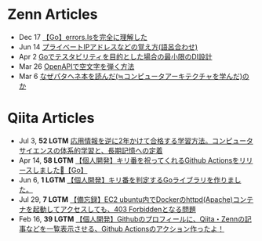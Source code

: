 # Zenn Articles

<!-- profile updater begin: zenn -->
- Dec 17 [【Go】errors.Isを完全に理解した](https://zenn.dev/kumackey/articles/d20241128-05bf3640f3dea1)
- Jun 14 [プライベートIPアドレスなどの覚え方(語呂合わせ)](https://zenn.dev/kumackey/articles/d20240613-d66f8aa58d745c)
- Apr 2 [Goでテスタビリティを目的とした場合の最小限のDI設計](https://zenn.dev/kumackey/articles/d20240402-7019dbeea21735)
- Mar 26 [OpenAPIで空文字を弾く方法](https://zenn.dev/kumackey/articles/c7fa002bdb3ce1)
- Mar 6 [なぜパタヘネ本を読んだ(≒コンピュータアーキテクチャを学んだ)のか](https://zenn.dev/kumackey/articles/d20240306-415f2a1efe3ee2)
<!-- profile updater end: zenn -->

# Qiita Articles

<!-- profile updater begin: qiita -->
- Jul 3, **52 LGTM** [応用情報を逆に2年かけて合格する学習方法。コンピュータサイエンスの体系的学習と、長期記憶への定着](https://qiita.com/kumackey/items/869983f05178e277281a)
- Apr 14, **58 LGTM** [【個人開発】キリ番を祝ってくれるGithub Actionsをリリースしました🎉【Go】](https://qiita.com/kumackey/items/bf252ca24d343e71d6a2)
- Jun 6, **1 LGTM** [【個人開発】キリ番を判定するGoライブラリを作りました。](https://qiita.com/kumackey/items/9a76e7d347b50490a325)
- Jul 29, **7 LGTM** [【備忘録】EC2 ubuntu内でDockerのhttpd(Apache)コンテナを起動してアクセスしても、403 Forbiddenとなる問題](https://qiita.com/kumackey/items/6ee8ad390c448e81c329)
- Feb 16, **39 LGTM** [【個人開発】Githubのプロフィールに、Qiita・Zennの記事などを一覧表示させる、Github Actionsのアクション作ったよ！](https://qiita.com/kumackey/items/5bf3dec679f6888d9d4b)
<!-- profile updater end: qiita -->
